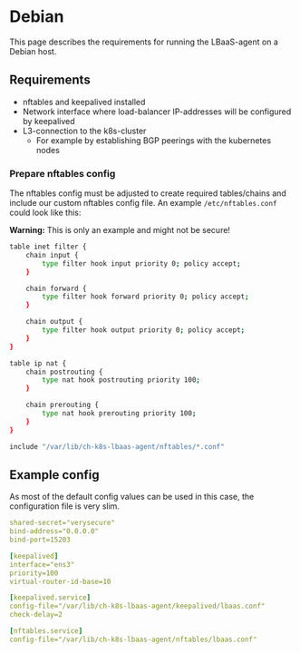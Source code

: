 # Debian

This page describes the requirements for running the LBaaS-agent on a Debian host.

## Requirements

- nftables and keepalived installed
- Network interface where load-balancer IP-addresses will be configured by keepalived
- L3-connection to the k8s-cluster
    - For example by establishing BGP peerings with the kubernetes nodes

### Prepare nftables config

The nftables config must be adjusted to create required tables/chains and include our custom nftables config file. 
An example `/etc/nftables.conf` could look like this:

**Warning:** This is only an example and might not be secure!

```bash
table inet filter {
    chain input {
        type filter hook input priority 0; policy accept;
    }

    chain forward {
        type filter hook forward priority 0; policy accept;
    }

    chain output {
        type filter hook output priority 0; policy accept;
    }
}

table ip nat {
    chain postrouting {
        type nat hook postrouting priority 100;
    }

    chain prerouting {
        type nat hook prerouting priority 100;
    }
}

include "/var/lib/ch-k8s-lbaas-agent/nftables/*.conf"
```

## Example config

As most of the default config values can be used in this case, the configuration file is very slim.

```yaml
shared-secret="verysecure"
bind-address="0.0.0.0"
bind-port=15203

[keepalived]
interface="ens3"
priority=100
virtual-router-id-base=10

[keepalived.service]
config-file="/var/lib/ch-k8s-lbaas-agent/keepalived/lbaas.conf"
check-delay=2

[nftables.service]
config-file="/var/lib/ch-k8s-lbaas-agent/nftables/lbaas.conf"
```

